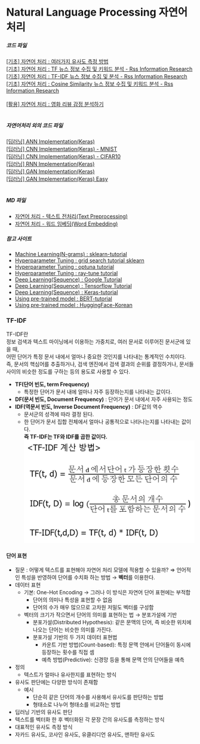 # Natural Language Processing 자연어 처리 

##### 코드 파일
[[기초] 자연어 처리 : 여러가지 유사도 측정 방법](./jupyter/Similarity.ipynb)  
[[기초] 자연어 처리 : TF 뉴스 정보 수집 및 키워드 분석 - Rss Information Research](./jupyter/rss_ir_TF2.ipynb)  
[[기초] 자연어 처리 : TF-IDF 뉴스 정보 수집 및 분석 - Rss Information Research](./jupyter/rss_ir_TF-IDF.ipynb)  
[[기초] 자연어 처리 : Cosine Similarity 뉴스 정보 수집 및 키워드 분석 - Rss Information Research](./jupyter/rss_ir-CosineSimilarity.ipynb)  
   
[[활용] 자연어 처리 : 영화 리뷰 감정 분석하기](./jupyter/Sentiment_movie_review.ipynb)  
   
##### 자연어처리 외의 코드 파일
[[딥러닝] ANN Implementation(Keras)](./jupyter/deeplearning/ANN_Implementation.ipynb)  
[[딥러닝] CNN Implementation(Keras) - MNIST](./jupyter/deeplearning/CNN_Implementation(Mnist).ipynb)  
[[딥러닝] CNN Implementation(Keras) - CIFAR10](./jupyter/deeplearning/CNN_Implementation(CIFAR10).ipynb)  
[[딥러닝] RNN Implementation(Keras)](./jupyter/deeplearning/RNN_Implementation.ipynb)  
[[딥러닝] GAN Implementation(Keras)](./jupyter/deeplearning/GAN_Implementation.ipynb)  
[[딥러닝] GAN Implementation(Keras) Easy](./jupyter/deeplearning/GAN_Implementation(Easy).ipynb)  
   
##### MD 파일
- [자연어 처리 -  텍스트 전처리(Text Preprocessing)](./mdFiles/NLP_text_preprocessing.md)  
- [자연어 처리 - 워드 임베딩(Word Embedding)](./mdFiles/NLP_WordEmbedding.md)  
  
##### 참고 사이트
- [Machine Learning(N-grams) : sklearn-tutorial](https://scikit-learn.org/stable/tutorial/text_analytics/working_with_text_data.html)
- [Hyperparameter Tuning : grid search tutorial sklearn](https://scikit-learn.org/stable/modules/grid_search.html)
- [Hyperparameter Tuning : optuna tutorial](https://optuna.org/#code_examples)
- [Hyperparameter Tuning : ray-tune tutorial](https://docs.ray.io/en/latest/tune/examples/tune-sklearn.html)
- [Deep Learning(Sequence) : Google Tutorial](https://developers.google.com/machine-learning/guides/text-classification)
- [Deep Learning(Sequence) : Tensorflow Tutorial](https://www.tensorflow.org/tutorials/keras/text_classification)
- [Deep Learning(Sequence) : Keras-tutorial](https://keras.io/examples/nlp/text_classification_from_scratch/)
- [Using pre-trained model : BERT-tutorial](https://www.tensorflow.org/text/guide/bert_preprocessing_guide)
- [Using pre-trained model : HuggingFace-Korean](https://huggingface.co/models?language=korean)


### TF-IDF
TF-IDF란  
정보 검색과 텍스트 마이닝에서 이용하는 가중치로, 여러 문서로 이루어진 문서군에 있을 때,  
어떤 단어가 특정 문서 내에서 얼마나 중요한 것인지를 나타내는 통계적인 수치이다.   
즉, 문서의 핵심어를 추출하거나, 검색 엔진에서 검색 결과의 순위를 결정하거나,  문서들 사이의 비슷한 정도를 구하는 등의 용도로 사용할 수 있다.   
- **TF(단어 빈도, term Frequency)**
    - 특정한 단어가 문서 내에 얼마나 자주 등장하는지를 나타내는 값이다.  
- **DF(문서 빈도, Document Frequency)** : 단어가 문서 내에서 자주 사용되는 정도
- **IDF(역문서 빈도, Inverse Document Frequency)** : DF값의 역수  
    - 문서군의 성격에 따라 결정 된다.  
    - 한 단어가 문서 집합 전체에서 얼마나 공통적으로 나타나는지를 나타내는 값이다.  
**즉 TF-IDF는 TF와 IDF를 곱한 값이다.**   
![TF-IDF](./img/tf_idf.png)  

#### 단어 표현
- 질문 : 어떻게 텍스트를 표현해야 자연어 처리 모델에 적용할 수 있을까?
    ⇒ 언어적인 특성을 반영하여 단어를 수치화 하는 방법 → **벡터**를 이용한다.
- 데이터 표현
    - 기본: One-Hot Encoding → 그러나 이 방식은 자연어 단어 표현에는 부적합
        - 단어의 의미나 특성을 표현할 수 없음
        - 단어의 수가 매우 많으므로 고차원 저밀도 벡터를 구성함
    - 벡터의 크기가 작으면서 단어의 의미를 표현하는 법 → 분포가설에 기반
        - 분포가설(Distributed Hypothesis): 같은 문맥의 단어, 즉 비슷한 위치에 나오는 단어는 비슷한 의미를 가진다.
        - 분포가설 기반의 두 가지 데이터 표현법
            - 카운트 기반 방법(Count-based): 특정 문맥 안에서 단어들이 동시에 등장하는 횟수를 직접 셈
            - 예측 방법(Predictive): 신경망 등을 통해 문맥 안의 단어들을 예측
- 정의
    - 텍스트가 얼마나 유사한지를 표현하는 방식
- 유사도 판단에는 다양한 방식이 존재함
    - 예시
        - 단순히 같은 단어의 개수를 사용해서 유사도를 판단하는 방법
        - 형태소로 나누어 형태소를 비교하는 방법
- 딥러닝 기반의 유사도 판단
- 텍스트를 벡터화 한 후 벡터화된 각 문장 간의 유사도를 측정하는 방식
- 대표적인 유사도 측정 방식
- 자카드 유사도, 코사인 유사도, 유클리디언 유사도, 맨하탄 유사도